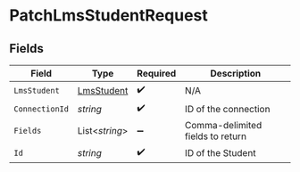 # PatchLmsStudentRequest


## Fields

| Field                                               | Type                                                | Required                                            | Description                                         |
| --------------------------------------------------- | --------------------------------------------------- | --------------------------------------------------- | --------------------------------------------------- |
| `LmsStudent`                                        | [LmsStudent](../../Models/Components/LmsStudent.md) | :heavy_check_mark:                                  | N/A                                                 |
| `ConnectionId`                                      | *string*                                            | :heavy_check_mark:                                  | ID of the connection                                |
| `Fields`                                            | List<*string*>                                      | :heavy_minus_sign:                                  | Comma-delimited fields to return                    |
| `Id`                                                | *string*                                            | :heavy_check_mark:                                  | ID of the Student                                   |